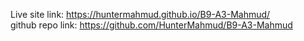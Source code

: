 Live site link: https://huntermahmud.github.io/B9-A3-Mahmud/ <br>
github repo link: https://github.com/HunterMahmud/B9-A3-Mahmud
